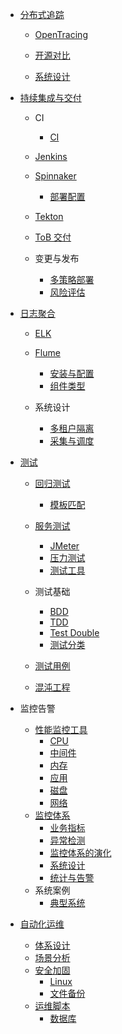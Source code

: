   - [分布式追踪](/分布式追踪/README.md)
    - [OpenTracing](/分布式追踪/OpenTracing/README.md)
      
    - [开源对比](/分布式追踪/开源对比.md)
    - [系统设计](/分布式追踪/系统设计.md)
  - [持续集成与交付](/持续集成与交付/README.md)
    - CI
      - [CI](/持续集成与交付/CI/CI.md)
    - [Jenkins](/持续集成与交付/Jenkins/README.md)
      
    - [Spinnaker](/持续集成与交付/Spinnaker/README.md)
      - [部署配置](/持续集成与交付/Spinnaker/部署配置.md)
    - [Tekton](/持续集成与交付/Tekton/README.md)
      
    - [ToB 交付](/持续集成与交付/ToB%20交付/README.md)
      
    - 变更与发布
      - [多策略部署](/持续集成与交付/变更与发布/多策略部署.md)
      - [风险评估](/持续集成与交付/变更与发布/风险评估.md)
  - [日志聚合](/日志聚合/README.md)
    - [ELK](/日志聚合/ELK/README.md)
      
    - [Flume](/日志聚合/Flume/README.md)
      - [安装与配置](/日志聚合/Flume/安装与配置.md)
      - [组件类型](/日志聚合/Flume/组件类型.md)
    - 系统设计
      - [多租户隔离](/日志聚合/系统设计/多租户隔离.md)
      - [采集与调度](/日志聚合/系统设计/采集与调度.md)
  - [测试](/测试/README.md)
    - [回归测试](/测试/回归测试/README.md)
      - [模板匹配](/测试/回归测试/模板匹配.md)
    - [服务测试](/测试/服务测试/README.md)
      - [JMeter](/测试/服务测试/JMeter.md)
      - [压力测试](/测试/服务测试/压力测试.md)
      - [测试工具](/测试/服务测试/测试工具.md)
    - 测试基础
      - [BDD](/测试/测试基础/BDD.md)
      - [TDD](/测试/测试基础/TDD.md)
      - [Test Double](/测试/测试基础/Test%20Double.md)
      - [测试分类](/测试/测试基础/测试分类.md)
    - [测试用例](/测试/测试用例/README.md)
      
    - [混沌工程](/测试/混沌工程/README.md)
      
  - 监控告警
    - [性能监控工具](/监控告警/性能监控工具/README.md)
      - [CPU](/监控告警/性能监控工具/CPU.md)
      - [中间件](/监控告警/性能监控工具/中间件.md)
      - [内存](/监控告警/性能监控工具/内存.md)
      - [应用](/监控告警/性能监控工具/应用.md)
      - [磁盘](/监控告警/性能监控工具/磁盘.md)
      - [网络](/监控告警/性能监控工具/网络.md)
    - [监控体系](/监控告警/监控体系/README.md)
      - [业务指标](/监控告警/监控体系/业务指标.md)
      - [异常检测](/监控告警/监控体系/异常检测.md)
      - [监控体系的演化](/监控告警/监控体系/监控体系的演化.md)
      - [系统设计](/监控告警/监控体系/系统设计.md)
      - [统计与告警](/监控告警/监控体系/统计与告警.md)
    - 系统案例
      - [典型系统](/监控告警/系统案例/典型系统.md)
  - [自动化运维](/自动化运维/README.md)
    - [体系设计](/自动化运维/体系设计.md)
    - [场景分析](/自动化运维/场景分析.md)
    - [安全加固](/自动化运维/安全加固/README.md)
      - [Linux](/自动化运维/安全加固/Linux.md)
      - [文件备份](/自动化运维/安全加固/文件备份.md)
    - [运维脚本](/自动化运维/运维脚本/README.md)
      - [数据库](/自动化运维/运维脚本/数据库.md)